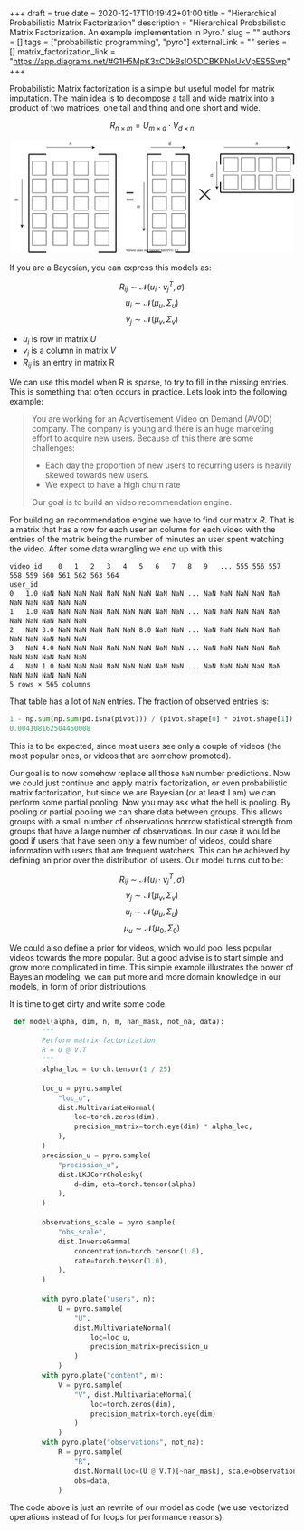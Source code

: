 +++ 
draft = true
date = 2020-12-17T10:19:42+01:00
title = "Hierarchical Probabilistic Matrix Factorization"
description = "Hierarchical Probabilistic Matrix Factorization. An example implementation in Pyro."
slug = ""
authors = []
tags = ["probabilistic programming", "pyro"]
externalLink = ""
series = []
matrix_factorization_link = "https://app.diagrams.net/#G1H5MpK3xCDkBsIO5DCBKPNoUkVpES5Swp"
+++

Probabilistic Matrix factorization is a simple but useful model for matrix imputation. The main idea is to decompose a tall and wide matrix into a product of two matrices, one tall and thing and one short and wide.

$$
R_{n\times m} = U_{m \times d} \cdot V_{d \times n}
$$

![Matrix Factorization](/images/matrix_factorization.svg)

If you are a Bayesian, you can express this models as:

$$
R_{ij} \sim \mathcal{N}(u_i \cdot v_j^T, \sigma)
$$
$$
u_i \sim \mathcal{N}(\mu_u, \Sigma_u)
$$
$$
v_j \sim \mathcal{N}(\mu_v, \Sigma_v)
$$

* $u_i$ is row in matrix $U$
* $v_j$ is a column in matrix $V$
* $R_{ij}$ is an entry in matrix R

We can use this model when R is sparse, to try to fill in the missing entries. This is something that often occurs in practice. Lets look into the following example:

> You are working for an Advertisement Video on Demand (AVOD) company. The company is young and there is an huge marketing effort to acquire new users. Because of this there are some challenges:
> * Each day the proportion of new users to recurring users is heavily skewed towards new users.
> * We expect to have a high churn rate
> 
> Our goal is to build an video recommendation engine. 

For building an recommendation engine we have to find our matrix $R$. That is a matrix that has a row for each user an column for each video with the entries of the matrix being the number of minutes an user spent watching the video. After some data wrangling we end up with this:

```
video_id	0	1	2	3	4	5	6	7	8	9	...	555	556	557	558	559	560	561	562	563	564
user_id																					
0	1.0	NaN	NaN	NaN	NaN	NaN	NaN	NaN	NaN	NaN	...	NaN	NaN	NaN	NaN	NaN	NaN	NaN	NaN	NaN	NaN
1	1.0	NaN	NaN	NaN	NaN	NaN	NaN	NaN	NaN	NaN	...	NaN	NaN	NaN	NaN	NaN	NaN	NaN	NaN	NaN	NaN
2	NaN	3.0	NaN	NaN	NaN	NaN	NaN	8.0	NaN	NaN	...	NaN	NaN	NaN	NaN	NaN	NaN	NaN	NaN	NaN	NaN
3	NaN	4.0	NaN	NaN	NaN	NaN	NaN	NaN	NaN	NaN	...	NaN	NaN	NaN	NaN	NaN	NaN	NaN	NaN	NaN	NaN
4	NaN	1.0	NaN	NaN	NaN	NaN	NaN	NaN	NaN	NaN	...	NaN	NaN	NaN	NaN	NaN	NaN	NaN	NaN	NaN	NaN
5 rows × 565 columns
```

That table has a lot of ```NaN``` entries. The fraction of observed entries is:
```python
1 - np.sum(np.sum(pd.isna(pivot))) / (pivot.shape[0] * pivot.shape[1])
0.004108162504450008
```
This is to be expected, since most users see only a couple of videos (the most popular ones, or videos that are somehow promoted). 

Our goal is to now somehow replace all those ```NaN``` number predictions. Now we could just continue and apply matrix factorization, or even probabilistic matrix factorization, but since we are Bayesian (or at least I am) we can perform some partial pooling. Now you may ask what the hell is pooling. By pooling or partial pooling we can share data between groups. This allows groups with a small number of observations borrow statistical strength from groups that have a large number of observations. In our case it would be good if users that have seen only a few number of videos, could share information with users that are frequent watchers. This can be achieved by defining an prior over the distribution of users. Our model turns out to be:

$$
R_{ij} \sim \mathcal{N}(u_i \cdot v_j^T, \sigma)
$$
$$
v_j \sim \mathcal{N}(\mu_v, \Sigma_v)
$$
$$
u_i \sim \mathcal{N}(\mu_u, \Sigma_u)
$$
$$
\mu_u \sim \mathcal{N}(\mu_0, \Sigma_0)
$$

We could also define a prior for videos, which would pool less popular videos towards the more popular. But a good advise is to start simple and grow more complicated in time. This simple example illustrates the power of Bayesian modeling, we can put more and more domain knowledge in our models, in form of prior distributions. 

It is time to get dirty and write some code. 

```python
 def model(alpha, dim, n, m, nan_mask, not_na, data):
        """
        Perform matrix factorization
        R = U @ V.T
        """
        alpha_loc = torch.tensor(1 / 25)

        loc_u = pyro.sample(
            "loc_u",
            dist.MultivariateNormal(
                loc=torch.zeros(dim),
                precision_matrix=torch.eye(dim) * alpha_loc,
            ),
        )
        precission_u = pyro.sample(
            "precission_u",
            dist.LKJCorrCholesky(
                d=dim, eta=torch.tensor(alpha)
            ),
        )

        observations_scale = pyro.sample(
            "obs_scale",
            dist.InverseGamma(
                concentration=torch.tensor(1.0),
                rate=torch.tensor(1.0),
            ),
        )

        with pyro.plate("users", n):
            U = pyro.sample(
                "U", 
                dist.MultivariateNormal(
                    loc=loc_u, 
                    precision_matrix=precission_u
                )
            )
        with pyro.plate("content", m):
            V = pyro.sample(
                "V", dist.MultivariateNormal(
                    loc=torch.zeros(dim), 
                    precision_matrix=torch.eye(dim)
                )
            )
        with pyro.plate("observations", not_na):
            R = pyro.sample(
                "R",
                dist.Normal(loc=(U @ V.T)[~nan_mask], scale=observations_scale),
                obs=data,
            )
```

The code above is just an rewrite of our model as code (we use vectorized operations instead of for loops for performance reasons).